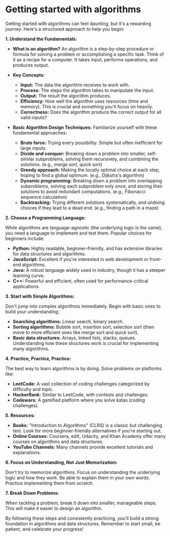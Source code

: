 #  Getting started with algorithms 
Getting started with algorithms can feel daunting, but it's a rewarding journey. Here's a structured approach to help you begin:

**1. Understand the Fundamentals:**

* **What is an algorithm?**  An algorithm is a step-by-step procedure or formula for solving a problem or accomplishing a specific task.  Think of it as a recipe for a computer. It takes input, performs operations, and produces output.

* **Key Concepts:**
    * **Input:** The data the algorithm receives to work with.
    * **Process:** The steps the algorithm takes to manipulate the input.
    * **Output:** The result the algorithm produces.
    * **Efficiency:** How well the algorithm uses resources (time and memory).  This is crucial and something you'll focus on heavily.
    * **Correctness:**  Does the algorithm produce the correct output for all valid inputs?

* **Basic Algorithm Design Techniques:**  Familiarize yourself with these fundamental approaches:
    * **Brute force:**  Trying every possibility.  Simple but often inefficient for large inputs.
    * **Divide and conquer:**  Breaking down a problem into smaller, self-similar subproblems, solving them recursively, and combining the solutions.  (e.g., merge sort, quick sort)
    * **Greedy approach:**  Making the locally optimal choice at each step, hoping to find a global optimum.  (e.g., Dijkstra's algorithm)
    * **Dynamic programming:**  Breaking down a problem into overlapping subproblems, solving each subproblem only once, and storing their solutions to avoid redundant computations. (e.g., Fibonacci sequence calculation)
    * **Backtracking:**  Trying different solutions systematically, and undoing choices if they lead to a dead end. (e.g., finding a path in a maze)


**2. Choose a Programming Language:**

While algorithms are language-agnostic (the underlying logic is the same), you need a language to implement and test them.  Popular choices for beginners include:

* **Python:**  Highly readable, beginner-friendly, and has extensive libraries for data structures and algorithms.
* **JavaScript:**  Excellent if you're interested in web development or front-end algorithms.
* **Java:**  A robust language widely used in industry, though it has a steeper learning curve.
* **C++:**  Powerful and efficient, often used for performance-critical applications.


**3. Start with Simple Algorithms:**

Don't jump into complex algorithms immediately. Begin with basic ones to build your understanding:

* **Searching algorithms:** Linear search, binary search.
* **Sorting algorithms:** Bubble sort, insertion sort, selection sort (then move to more efficient ones like merge sort and quick sort).
* **Basic data structures:** Arrays, linked lists, stacks, queues.  Understanding how these structures work is crucial for implementing many algorithms.


**4. Practice, Practice, Practice:**

The best way to learn algorithms is by doing.  Solve problems on platforms like:

* **LeetCode:**  A vast collection of coding challenges categorized by difficulty and topic.
* **HackerRank:**  Similar to LeetCode, with contests and challenges.
* **Codewars:**  A gamified platform where you solve katas (coding challenges).


**5. Resources:**

* **Books:** "Introduction to Algorithms" (CLRS) is a classic but challenging text.  Look for more beginner-friendly alternatives if you're starting out.
* **Online Courses:** Coursera, edX, Udacity, and Khan Academy offer many courses on algorithms and data structures.
* **YouTube Channels:** Many channels provide excellent tutorials and explanations.


**6.  Focus on Understanding, Not Just Memorization:**

Don't try to memorize algorithms. Focus on understanding the underlying logic and how they work.  Be able to explain them in your own words.  Practice implementing them from scratch.

**7.  Break Down Problems:**

When tackling a problem, break it down into smaller, manageable steps.  This will make it easier to design an algorithm.


By following these steps and consistently practicing, you'll build a strong foundation in algorithms and data structures.  Remember to start small, be patient, and celebrate your progress!

